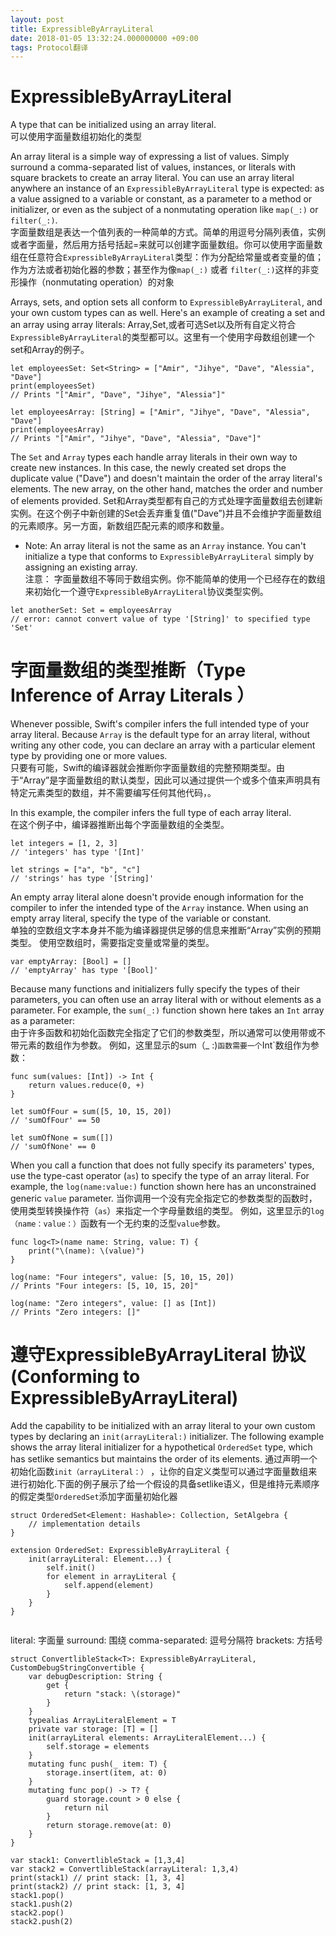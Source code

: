 ```yaml
---
layout: post
title: ExpressibleByArrayLiteral
date: 2018-01-05 13:32:24.000000000 +09:00
tags: Protocol翻译
---
```



# ExpressibleByArrayLiteral
  
A type that can be initialized using an array literal.  
可以使用字面量数组初始化的类型

An array literal is a simple way of expressing a list of values. Simply surround a comma-separated list of values, instances, or literals with square brackets to create an array literal. You can use an array literal anywhere an instance of an `ExpressibleByArrayLiteral` type is expected: as a value assigned to a variable or constant, as a parameter to a method or initializer, or even as the subject of a nonmutating operation like `map(_:)` or `filter(_:)`.    
字面量数组是表达一个值列表的一种简单的方式。简单的用逗号分隔列表值，实例或者字面量，然后用方括号括起=来就可以创建字面量数组。你可以使用字面量数组在任意符合`ExpressibleByArrayLiteral`类型：作为分配给常量或者变量的值；作为方法或者初始化器的参数；甚至作为像`map(_:)` 或者 `filter(_:)`这样的非变形操作（nonmutating operation）的对象
 
Arrays, sets, and option sets all conform to `ExpressibleByArrayLiteral`,
and your own custom types can as well. Here's an example of creating a set
and an array using array literals:
Array,Set,或者可选Set以及所有自定义符合 `ExpressibleByArrayLiteral`的类型都可以。这里有一个使用字母数组创建一个set和Array的例子。

```
let employeesSet: Set<String> = ["Amir", "Jihye", "Dave", "Alessia", "Dave"]
print(employeesSet)
// Prints "["Amir", "Dave", "Jihye", "Alessia"]"

let employeesArray: [String] = ["Amir", "Jihye", "Dave", "Alessia", "Dave"]
print(employeesArray)
// Prints "["Amir", "Jihye", "Dave", "Alessia", "Dave"]"
```

The `Set` and `Array` types each handle array literals in their own way to
create new instances. In this case, the newly created set drops the duplicate value ("Dave") and doesn't maintain the order of the array literal's elements. The new array, on the other hand, matches the order and number of elements provided.
Set和Array类型都有自己的方式处理字面量数组去创建新实例。在这个例子中新创建的Set会丢弃重复值("Dave”)并且不会维护字面量数组的元素顺序。另一方面，新数组匹配元素的顺序和数量。

- Note: An array literal is not the same as an `Array` instance. You can't
initialize a type that conforms to `ExpressibleByArrayLiteral` simply by
assigning an existing array.  
注意： 字面量数组不等同于数组实例。你不能简单的使用一个已经存在的数组来初始化一个遵守`ExpressibleByArrayLiteral`协议类型实例。

```
let anotherSet: Set = employeesArray
// error: cannot convert value of type '[String]' to specified type 'Set'
```


字面量数组的类型推断（Type Inference of Array Literals  ）
================================

Whenever possible, Swift's compiler infers the full intended type of your array literal. Because `Array` is the default type for an array literal, without writing any other code, you can declare an array with a particular element type by providing one or more values.  
只要有可能，Swift的编译器就会推断你字面量数组的完整预期类型。由于“Array”是字面量数组的默认类型，因此可以通过提供一个或多个值来声明具有特定元素类型的数组，并不需要编写任何其他代码，。

In this example, the compiler infers the full type of each array literal.   
在这个例子中，编译器推断出每个字面量数组的全类型。

```
let integers = [1, 2, 3]
// 'integers' has type '[Int]'

let strings = ["a", "b", "c"]
// 'strings' has type '[String]'
```

An empty array literal alone doesn't provide enough information for the compiler to infer the intended type of the `Array` instance. When using an empty array literal, specify the type of the variable or constant.  
单独的空数组文字本身并不能为编译器提供足够的信息来推断“Array”实例的预期类型。 使用空数组时，需要指定变量或常量的类型。

```
var emptyArray: [Bool] = []
// 'emptyArray' has type '[Bool]'
```

Because many functions and initializers fully specify the types of their parameters, you can often use an array literal with or without elements as a parameter. For example, the `sum(_:)` function shown here takes an `Int` array as a parameter:  
由于许多函数和初始化函数完全指定了它们的参数类型，所以通常可以使用带或不带元素的数组作为参数。 例如，这里显示的sum（_ :)`函数需要一个`Int`数组作为参数：

```
func sum(values: [Int]) -> Int {
	return values.reduce(0, +)
}

let sumOfFour = sum([5, 10, 15, 20])
// 'sumOfFour' == 50

let sumOfNone = sum([])
// 'sumOfNone' == 0
```

When you call a function that does not fully specify its parameters' types, use the type-cast operator (`as`) to specify the type of an array literal. For example, the `log(name:value:)` function shown here has an unconstrained generic `value` parameter.
当你调用一个没有完全指定它的参数类型的函数时，使用类型转换操作符（`as`）来指定一个字母量数组的类型。 例如，这里显示的`log（name：value：）`函数有一个无约束的泛型`value`参数。

```
func log<T>(name name: String, value: T) {
	print("\(name): \(value)")
}

log(name: "Four integers", value: [5, 10, 15, 20])
// Prints "Four integers: [5, 10, 15, 20]"

log(name: "Zero integers", value: [] as [Int])
// Prints "Zero integers: []"
```
遵守ExpressibleByArrayLiteral 协议(Conforming to ExpressibleByArrayLiteral)
=======================================

Add the capability to be initialized with an array literal to your own custom types by declaring an `init(arrayLiteral:)` initializer. The following example shows the array literal initializer for a hypothetical `OrderedSet` type, which has setlike semantics but maintains the order of its elements.
通过声明一个初始化函数`init（arrayLiteral：）` ，让你的自定义类型可以通过字面量数组来进行初始化.下面的例子展示了给一个假设的具备setlike语义，但是维持元素顺序的假定类型`OrderedSet`添加字面量初始化器
 
```
struct OrderedSet<Element: Hashable>: Collection, SetAlgebra {
	// implementation details
}

extension OrderedSet: ExpressibleByArrayLiteral {
	init(arrayLiteral: Element...) {
		self.init()
		for element in arrayLiteral {
			self.append(element)
		}
	}
}


```
literal: 字面量
surround: 围绕
comma-separated: 逗号分隔符
brackets: 方括号


```
struct ConvertlibleStack<T>: ExpressibleByArrayLiteral, CustomDebugStringConvertible {
    var debugDescription: String {
        get {
            return "stack: \(storage)"
        }
    }
    typealias ArrayLiteralElement = T
    private var storage: [T] = []
    init(arrayLiteral elements: ArrayLiteralElement...) {
        self.storage = elements
    }
    mutating func push(_ item: T) {
        storage.insert(item, at: 0)
    }
    mutating func pop() -> T? {
        guard storage.count > 0 else {
            return nil
        }
        return storage.remove(at: 0)
    }
}

var stack1: ConvertlibleStack = [1,3,4]
var stack2 = ConvertlibleStack(arrayLiteral: 1,3,4)
print(stack1) // print stack: [1, 3, 4]
print(stack2) // print stack: [1, 3, 4]
stack1.pop()
stack1.push(2)
stack2.pop()
stack2.push(2)
```